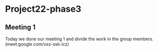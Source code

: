 # Project22-phase3
## Meeting 1
Today we done our meeting 1 and divide the work in the group members.(meet.google com/vsz-ssk-icz)
